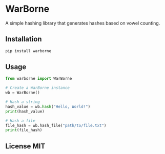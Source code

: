 # WarBorne

A simple hashing library that generates hashes based on vowel counting.

## Installation
```bash
pip install warborne
```
## Usage

```python
from warborne import WarBorne

# Create a WarBorne instance
wb = WarBorne()

# Hash a string
hash_value = wb.hash("Hello, World!")
print(hash_value)

# Hash a file
file_hash = wb.hash_file("path/to/file.txt")
print(file_hash)
```

## License MIT